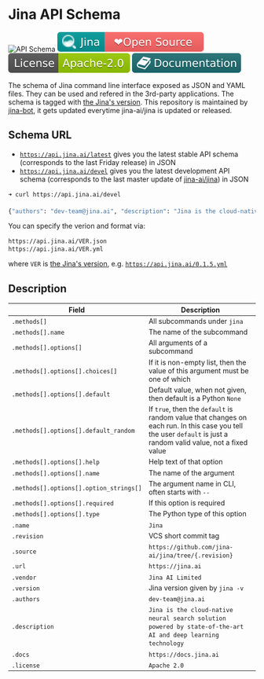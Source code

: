 # Jina API Schema

![API Schema](https://github.com/jina-ai/jina/workflows/API%20Schema/badge.svg)
[![Jina](https://github.com/jina-ai/jina/blob/master/.github/badges/jina-badge.svg?raw=true  "We fully commit to open-source")](https://jina.ai)
[![Jina](https://github.com/jina-ai/jina/blob/master/.github/badges/license-badge.svg?raw=true  "Jina is licensed under Apache-2.0")](#license)
[![Jina Docs](https://github.com/jina-ai/jina/blob/master/.github/badges/docs-badge.svg?raw=true  "Checkout our docs and learn Jina")](https://docs.jina.ai)

The schema of Jina command line interface exposed as JSON and YAML files. They can be used and refered in the 3rd-party applications. The schema is tagged with [the Jina's version](https://github.com/jina-ai/jina/blob/master/RELEASE.md#version-explained). This repository is maintained by [jina-bot](https://github.com/jina-bot), it gets updated everytime jina-ai/jina is updated or released.


## Schema URL

- [`https://api.jina.ai/latest`](https://api.jina.ai/latest) gives you the latest stable API schema (corresponds to the last Friday release) in JSON
- [`https://api.jina.ai/devel`](https://api.jina.ai/devel) gives you the latest development API schema (corresponds to the last master update of [jina-ai/jina](https://github.com/jina-ai/jina)) in JSON

```bash
➜ curl https://api.jina.ai/devel

{"authors": "dev-team@jina.ai", "description": "Jina is the cloud-native neural search solution powered by state-of-the-art AI and deep learning technology", "docs": "https://docs.jina.ai", "license": "Apache 2.0", "methods": [{"name": "pod", "options": [{"choices": null, "default": null, "default_random": false, "help": "the name of this pea, used to identify the pod and its logs.", "name": "name", "option_strings": ["--name"], "required": false, "type": "str"},
```

You can specify the verion and format via:

```text
https://api.jina.ai/VER.json
https://api.jina.ai/VER.yml
```

where `VER` is [the Jina's version](https://github.com/jina-ai/jina/blob/master/RELEASE.md#version-explained), e.g. [`https://api.jina.ai/0.1.5.yml`](https://api.jina.ai/0.1.5.yml)


## Description

| Field | Description |
| --- | --- |
|`.methods[]`|  All subcommands under `jina` |
|`.methods[].name`|  The name of the subcommand  |
|`.methods[].options[]`|  All arguments of a subcommand  |
|`.methods[].options[].choices[]`| If it is non-empty list, then the value of this argument must be one of which |
|`.methods[].options[].default`| Default value, when not given, then default is a Python `None` |
|`.methods[].options[].default_random`|  If `true`, then the `default` is random value that changes on each run. In this case you tell the user `default` is just a random valid value, not a fixed value  |
|`.methods[].options[].help`| Help text of that option  |
|`.methods[].options[].name`|  The name of the argument  |
|`.methods[].options[].option_strings[]`|  The argument name in CLI, often starts with `--`  |
|`.methods[].options[].required`|  If this option is required  |
|`.methods[].options[].type`|  The Python type of this option  |
|`.name`| `Jina`   |
|`.revision`| VCS short commit tag |
|`.source`| `https://github.com/jina-ai/jina/tree/{.revision}` |
|`.url`|  `https://jina.ai`  |
|`.vendor`|  `Jina AI Limited`  |
|`.version`| Jina version given by `jina -v`  |
|`.authors`|  `dev-team@jina.ai`  |
|`.description`|  `Jina is the cloud-native neural search solution powered by state-of-the-art AI and deep learning technology`  |
|`.docs`|  `https://docs.jina.ai`  |
|`.license`|   `Apache 2.0` |
